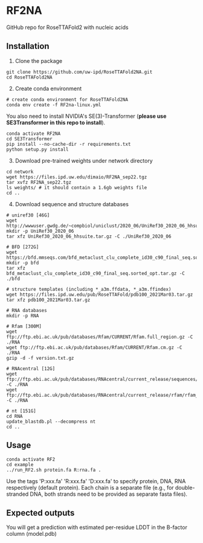 # RF2NA
GitHub repo for RoseTTAFold2 with nucleic acids

## Installation

1. Clone the package
```
git clone https://github.com/uw-ipd/RoseTTAFold2NA.git
cd RoseTTAFold2NA
```

2. Create conda environment
```
# create conda environment for RoseTTAFold2NA
conda env create -f RF2na-linux.yml
```
You also need to install NVIDIA's SE(3)-Transformer (**please use SE3Transformer in this repo to install**).
```
conda activate RF2NA
cd SE3Transformer
pip install --no-cache-dir -r requirements.txt
python setup.py install
```

3. Download pre-trained weights under network directory
```
cd network
wget https://files.ipd.uw.edu/dimaio/RF2NA_sep22.tgz
tar xvfz RF2NA_sep22.tgz
ls weights/ # it should contain a 1.6gb weights file
cd ..
```

4. Download sequence and structure databases
```
# uniref30 [46G]
wget http://wwwuser.gwdg.de/~compbiol/uniclust/2020_06/UniRef30_2020_06_hhsuite.tar.gz
mkdir -p UniRef30_2020_06
tar xfz UniRef30_2020_06_hhsuite.tar.gz -C ./UniRef30_2020_06

# BFD [272G]
wget https://bfd.mmseqs.com/bfd_metaclust_clu_complete_id30_c90_final_seq.sorted_opt.tar.gz
mkdir -p bfd
tar xfz bfd_metaclust_clu_complete_id30_c90_final_seq.sorted_opt.tar.gz -C ./bfd

# structure templates (including *_a3m.ffdata, *_a3m.ffindex)
wget https://files.ipd.uw.edu/pub/RoseTTAFold/pdb100_2021Mar03.tar.gz
tar xfz pdb100_2021Mar03.tar.gz

# RNA databases
mkdir -p RNA

# Rfam [300M]
wget ftp://ftp.ebi.ac.uk/pub/databases/Rfam/CURRENT/Rfam.full_region.gz -C ./RNA
wget ftp://ftp.ebi.ac.uk/pub/databases/Rfam/CURRENT/Rfam.cm.gz -C ./RNA
gzip -d -f version.txt.gz

# RNAcentral [12G]
wget ftp://ftp.ebi.ac.uk/pub/databases/RNAcentral/current_release/sequences/rnacentral_species_specific_ids.fasta.gz -C ./RNA
wget ftp://ftp.ebi.ac.uk/pub/databases/RNAcentral/current_release/rfam/rfam_annotations.tsv.gz -C ./RNA

# nt [151G]
cd RNA
update_blastdb.pl --decompress nt
cd ..
```

## Usage
```
conda activate RF2
cd example
../run_RF2.sh protein.fa R:rna.fa .
```
Use the tags 'P:xxx.fa' 'R:xxx.fa' 'D:xxx.fa' to specify protein, DNA, RNA respectively (default protein).  Each chain is a separate file (e.g., for double-stranded DNA, both strands need to be provided as separate fasta files).

## Expected outputs
You will get a prediction with estimated per-residue LDDT in the B-factor column (model.pdb)
